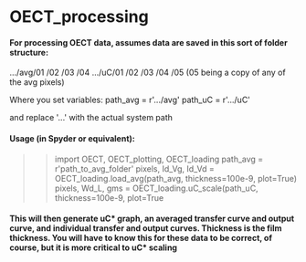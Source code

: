 # OECT_processing

#### For processing OECT data, assumes data are saved in this sort of folder structure:

.../avg/01
       /02
       /03
       /04
.../uC/01
      /02
      /03
      /04
      /05 (05 being a copy of any of the avg pixels)

Where you set variables:
  path_avg = r'.../avg'
  path_uC = r'.../uC' 

and replace '...' with the actual system path

#### Usage (in Spyder or equivalent):
>> import OECT, OECT_plotting, OECT_loading
>> path_avg = r'path_to_avg_folder' 
>> pixels, Id_Vg, Id_Vd = OECT_loading.load_avg(path_avg, thickness=100e-9, plot=True)
>> pixels, Wd_L, gms = OECT_loading.uC_scale(path_uC, thickness=100e-9, plot=True

#### This will then generate uC* graph, an averaged transfer curve and output curve, and individual transfer and output curves. Thickness is the film thickness. You will have to know this for these data to be correct, of course, but it is more critical to uC* scaling




